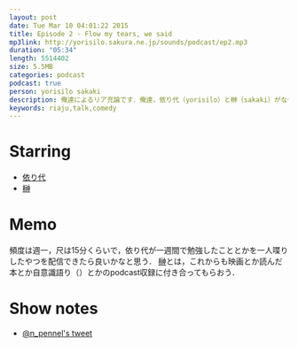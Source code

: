 ```yaml
---
layout: post
date: Tue Mar 10 04:01:22 2015
title: Episode 2 - Flow my tears, we said
mp3link: http://yorisilo.sakura.ne.jp/sounds/podcast/ep2.mp3
duration: "05:34"
length: 5514402
size: 5.5MB
categories: podcast
podcast: true
person: yorisilo sakaki
description: 俺達によるリア充論です．俺達，依り代（yorisilo）と榊（sakaki）がなぜ彼ら（リア充，一般人）と袂を分かつに至ったのかを話しました．一体全体，俺達はどこから目線で世間を眺めているというのか，なんとも，上から目線が鼻につく内容となっております．
keywords: riaju,talk,comedy
---
```

# Starring
- [依り代](http://twitter.com/yorisilo)
- [榊](http://twitter.com/No_Yes_Hey)

# Memo
頻度は週一，尺は15分くらいで，依り代が一週間で勉強したこととかを一人喋りしたやつを配信できたら良いかなと思う．
[榊](http://twitter.com/No_Yes_Hey)とは，これからも映画とか読んだ本とか自意識語り（）とかのpodcast収録に付き合ってもらおう．


# Show notes
- [@n_pennel's tweet](https://twitter.com/n_pennel/status/562823470787350528)

